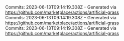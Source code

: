 Commits: 2023-06-13T09:14:19.308Z - Generated via https://github.com/marketplace/actions/artificial-grass
<br>
Commits: 2023-06-13T09:14:19.308Z - Generated via https://github.com/marketplace/actions/artificial-grass
<br>
Commits: 2023-06-13T09:14:19.308Z - Generated via https://github.com/marketplace/actions/artificial-grass
<br>
